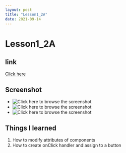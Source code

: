 ```yaml
---
layout: post
title: "Lesson1_2A"
date: 2021-09-14
---
```


# Lesson1_2A
## link
[Click here](https://github.com/dustinlo/NEUSEA-Chih-WeiLo/tree/c31d1dcfce5a4bac115ba406415dc68fe48ddc04/lesson1_1)

## Screenshot
* ![Click here to browse the screenshot](https://i.imgur.com/yrq79Mb.png)
* ![Click here to browse the screenshot](https://i.imgur.com/xWdFrbh.png)
* ![Click here to browse the screenshot](https://i.imgur.com/PBals7q.png)

## Things I learned
1. How to modify attributes of components
2. How to create onClick handler and assign to a button
